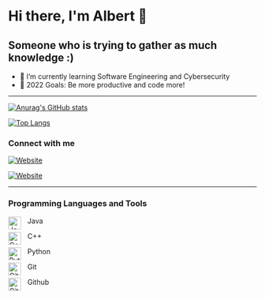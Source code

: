 # Hi there, I'm Albert 👋

## Someone who is trying to gather as much knowledge :)
- 🌱 I’m currently learning Software Engineering and Cybersecurity
- 🥅 2022 Goals: Be more productive and code more!
---

[![Anurag's GitHub stats](https://github-readme-stats.vercel.app/api?username=albertsutz&count_private=true&show_icons=true&theme=algolia)](https://github.com/anuraghazra/github-readme-stats)

[![Top Langs](https://github-readme-stats.vercel.app/api/top-langs/?username=albertsutz&hide=jupyter%20notebook&layout=compact&theme=algolia)](https://github.com/anuraghazra/github-readme-stats)

### Connect with me

[![Website](https://cdn.jsdelivr.net/npm/simple-icons@3.13.0/icons/linkedin.svg)](https://www.linkedin.com/in/albert-sutiono/)

[![Website](https://cdn.jsdelivr.net/npm/simple-icons@3.13.0/icons/telegram.svg)](https://t.me/Albertsutz/)

---
### Programming Languages and Tools

<img align="left" alt="Java" width="26px" src="https://cdn.jsdelivr.net/npm/simple-icons@3.13.0/icons/java.svg" style="padding-right:10px;" /> Java

<img align="left" alt="C++" width="26px" src="https://cdn.jsdelivr.net/npm/simple-icons@3.13.0/icons/cplusplus.svg" style="padding-right:10px;" /> C++

<img align="left" alt="Python" width="26px" src="https://cdn.jsdelivr.net/npm/simple-icons@3.13.0/icons/python.svg" style="padding-right:10px;" /> Python

<img align="left" alt="Git" width="26px" src="https://cdn.jsdelivr.net/gh/devicons/devicon/icons/git/git-original.svg" style="padding-right:10px;" /> Git

<img align="left" alt="GitHub" width="26px" src="https://user-images.githubusercontent.com/3369400/139447912-e0f43f33-6d9f-45f8-be46-2df5bbc91289.png" style="padding-right:10px;" /> Github


<!--
**albertsutz/albertsutz** is a ✨ _special_ ✨ repository because its `README.md` (this file) appears on your GitHub profile.

Here are some ideas to get you started:

- 🔭 I’m currently working on ...
- 🌱 I’m currently learning ...
- 👯 I’m looking to collaborate on ...
- 🤔 I’m looking for help with ...
- 💬 Ask me about ...
- 📫 How to reach me: ...
- 😄 Pronouns: ...
- ⚡ Fun fact: ...
-->

